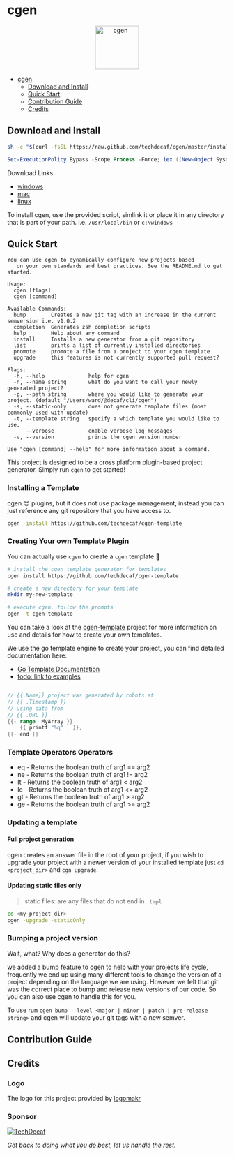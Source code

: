 # cgen

<p align="center">
  <img
    alt="cgen"
    src="https://images.techdecaf.com/fit-in/100x/techdecaf/cgen_logo.png"
    width="100"
  />
</p>


- [cgen](#ciprojectname)
  - [Download and Install](#download-and-install)
  - [Quick Start](#quick-start)
  - [Contribution Guide](#contribution-guide)
  - [Credits](#credits)

## Download and Install

```bash
sh -c "$(curl -fsSL https://raw.github.com/techdecaf/cgen/master/install.sh)"
```

```powershell
Set-ExecutionPolicy Bypass -Scope Process -Force; iex ((New-Object System.Net.WebClient).DownloadString('https://raw.github.com/techdecaf/cgen/master/install.ps1'))
```

Download Links

- [windows](http://github.techdecaf.io/cgen/latest/latest/windows/cgen.exe)
- [mac](http://github.techdecaf.io/cgen/latest/latest/darwin/cgen)
- [linux](http://github.techdecaf.io/cgen/latest/latest/linux/cgen)

To install cgen, use the provided script, simlink it or place it in any directory that is part of your path.
i.e. `/usr/local/bin` or `c:\windows`


## Quick Start

```text
You can use cgen to dynamically configure new projects based
   on your own standards and best practices. See the README.md to get started.

Usage:
  cgen [flags]
  cgen [command]

Available Commands:
  bump        Creates a new git tag with an increase in the current semversion i.e. v1.0.2
  completion  Generates zsh completion scripts
  help        Help about any command
  install     Installs a new generator from a git repository
  list        prints a list of currently installed directories
  promote     promote a file from a project to your cgen template
  upgrade     this features is not currently supported pull request?

Flags:
  -h, --help              help for cgen
  -n, --name string       what do you want to call your newly generated project?
  -p, --path string       where you would like to generate your project. (default "/Users/ward/@decaf/cli/cgen")
  -s, --static-only       does not generate template files (most commonly used with update)
  -t, --template string   specify a which template you would like to use.
      --verbose           enable verbose log messages
  -v, --version           prints the cgen version number

Use "cgen [command] --help" for more information about a command.
```

This project is designed to be a cross platform plugin-based project generator. Simply run `cgen` to get started!

### Installing a Template

cgen :heart_eyes: plugins, but it does not use package management, instead you can just reference any git repository that you have access to.

```bash
cgen -install https://github.com/techdecaf/cgen-template
```

### Creating Your own Template Plugin

You can actually use `cgen` to create a `cgen` template :tada:

```bash
# install the cgen template generator for templates
cgen install https://github.com/techdecaf/cgen-template

# create a new directory for your template
mkdir my-new-template

# execute cgen, follow the prompts
cgen -t cgen-template
```

You can take a look at the [cgen-template](https://github.com/techdecaf/cgen-template) project for more information on use and details for how to create your own templates.

We use the go template engine to create your project, you can find detailed documentation here:

- [Go Template Documentation](https://golang.org/pkg/html/template/)
- [todo: link to examples](/examples)

```go

// {{.Name}} project was generated by robots at
// {{ .Timestamp }}
// using data from
// {{ .URL }}
{{- range .MyArray }}
    {{ printf "%q" . }},
{{- end }}

```

### Template Operators Operators

- eq - Returns the boolean truth of arg1 == arg2
- ne - Returns the boolean truth of arg1 != arg2
- lt - Returns the boolean truth of arg1 < arg2
- le - Returns the boolean truth of arg1 <= arg2
- gt - Returns the boolean truth of arg1 > arg2
- ge - Returns the boolean truth of arg1 >= arg2

### Updating a template

#### Full project generation

cgen creates an answer file in the root of your project, if you wish to upgrade your project with
a newer version of your installed template just `cd <project_dir>` and `cgn upgrade`.

#### Updating static files only

> static files: are any files that do not end in `.tmpl`

```bash
cd <my_project_dir>
cgen -upgrade -staticOnly
```

### Bumping a project version

Wait, what? Why does a generator do this?

we added a bump feature to cgen to help with your projects life cycle, frequently we end up using many different tools to change the version of a project depending on the language we are using. However we felt that git was the correct place to bump and release new versions of our code. So you can also use cgen to handle this for you.

To use run `cgen bump --level <major | minor | patch | pre-release string>` and cgen will update your git tags with a new semver.


## Contribution Guide

## Credits

### Logo

The logo for this project provided by [logomakr](https://logomakr.com)

### Sponsor

[![TechDecaf](https://images.techdecaf.com/fit-in/150x/techdecaf/logo_full.png)](https://techdecaf.com)

_Get back to doing what you do best, let us handle the rest._

